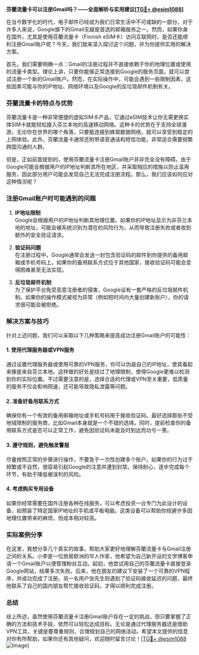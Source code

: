**芬蘭流量卡可以注册Gmail吗？——全面解析与实用建议[[TG💪+ @esim1088](https://t.me/s/esim1088)]**

在当今数字化的时代，电子邮件已经成为我们日常生活中不可或缺的一部分。对于许多人来说，Google旗下的Gmail无疑是首选的邮箱服务之一。然而，如果你身在国外，尤其是使用芬蘭流量卡（Finnish eSIM卡）访问互联网时，是否还能顺利注册Gmail账户呢？今天，我们就来深入探讨这个问题，并为你提供实用的解决方案。

首先，我们需要明确一点：Gmail的注册过程并不直接依赖于你的地理位置或使用的流量卡类型。理论上讲，只要你能够正常连接到Google的服务页面，就可以尝试注册一个新的Gmail账户。然而，在实际操作中，可能会遇到一些限制因素，这些因素可能与你的IP地址、网络环境以及Google的反垃圾邮件机制有关。

### 芬蘭流量卡的特点与优势

芬蘭流量卡是一种非常便捷的虚拟SIM卡产品，它通过eSIM技术让你无需更换实体SIM卡就能轻松接入芬兰本地的高速移动网络。这种卡的优势在于支持全球漫游，无论你在世界的哪个角落，只要能连接到蜂窝数据网络，就可以享受到稳定的上网体验。此外，芬蘭流量卡通常还附带语音通话和短信功能，非常适合需要频繁跨国沟通的人群。

但是，正如前面提到的，使用芬蘭流量卡注册Gmail账户并非完全没有障碍。由于Google可能会根据用户的IP地址判断其所在地区，并采取相应的措施以防止滥用服务，因此部分用户可能会发现自己无法完成注册流程。那么，我们应该如何应对这种情况呢？

### 注册Gmail账户时可能遇到的问题

1. **IP地址限制**  
   Google会根据用户的IP地址判断其地理位置。如果你的IP地址显示为非芬兰本地的地址，可能会被系统识别为潜在的风险行为，从而导致注册失败或者收到额外的安全验证请求。

2. **验证码问题**  
   在注册过程中，Google通常会发送一封包含验证码的邮件到你提供的备用邮箱或手机号码上。如果你的备用联系方式位于其他国家，接收验证码可能会变得困难甚至无法实现。

3. **反垃圾邮件机制**  
   为了保护平台免受恶意注册者的侵害，Google设有一套严格的反垃圾邮件机制。如果你的操作模式被视为异常（例如短时间内大量创建新账户），你的请求很可能会被拒绝。

### 解决方案与技巧

针对上述问题，我们可以采取以下几种策略来提高成功注册Gmail账户的可能性：

#### 1. 使用代理服务器或VPN服务
通过设置代理服务器或使用可靠的VPN服务，你可以伪装自己的IP地址，使其看起来像是来自芬兰本地。这样做的好处是绕过了地理限制，使得Google更难以检测到你的实际位置。不过需要注意的是，选择合适的代理或VPN至关重要，低质量的服务不仅会影响网速，还可能导致隐私泄露等问题。

#### 2. 准备好备用联系方式
确保你有一个有效的备用邮箱地址或手机号码用于接收验证码。最好选择那些不受地域限制的服务商，比如Gmail本身就是一个不错的选择。同时，提前检查你的备用联系方式是否可以正常工作，避免因验证码未能及时到达而功亏一篑。

#### 3. 遵守规则，避免触发警报
尽量按照正常的步骤进行操作，不要急于一次性创建多个账户。如果你的行为过于频繁或不自然，很容易引起Google的注意并遭到封禁。保持耐心，逐步完成每个环节，有助于降低被误判的风险。

#### 4. 考虑购买专用设备
如果你经常需要在国外注册各种在线服务，可以考虑投资一台专门为此设计的设备，如预装了特定国家IP地址的手机或平板电脑。这类设备可以帮助你规避许多因地理位置带来的麻烦，但成本相对较高。

### 实际案例分享

在这里，我想分享几个真实的故事，帮助大家更好地理解芬蘭流量卡与Gmail注册之间的关系。小李是一位旅居欧洲的华人作家，他希望为自己新开设的文学博客申请一个Gmail账户以便管理粉丝互动。起初，他尝试用自己的芬蘭流量卡直接登录Google网站，结果多次失败。后来，他在朋友的建议下安装了一个可靠的VPN程序，并成功完成了注册。另一名用户张先生则遇到了验证码接收延迟的问题，最终他联系了自己的国内朋友帮忙接收验证码，才得以顺利完成注册。

### 总结

综上所述，虽然使用芬蘭流量卡注册Gmail账户存在一定的挑战，但只要掌握了正确的方法和技术手段，依然可以轻松达成目标。无论是通过代理服务器还是借助VPN工具，关键是要尊重规则，合理规划自己的网络活动。希望本文提供的信息对你有所帮助，如果你还有其他疑问，欢迎随时留言讨论！[[TG💪+ @esim1088](https://t.me/s/esim1088) ![Image](https://i.postimg.cc/4NQfJmqS/Snipaste-2025-05-13-00-14-12.png)]